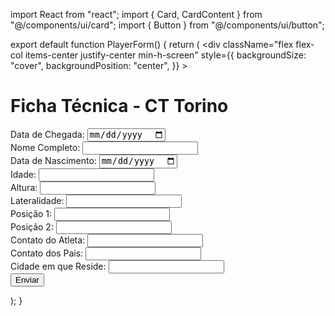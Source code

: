 import React from "react";
import { Card, CardContent } from "@/components/ui/card";
import { Button } from "@/components/ui/button";

export default function PlayerForm() {
  return (
    <div
      className="flex flex-col items-center justify-center min-h-screen"
      style={{
        backgroundSize: "cover",
        backgroundPosition: "center",
      }}
    >
      <Card className="w-full max-w-3xl shadow-xl border border-gray-300 bg-opacity-90 backdrop-blur-md">
        <CardContent>
          <h1 className="text-2xl font-bold text-center text-green-700 mb-6">
            Ficha Técnica - CT Torino
          </h1>
          <form className="space-y-4">
            <div className="grid grid-cols-1 md:grid-cols-2 gap-4">
              <div className="bg-red-900 p-2 rounded">
                <label htmlFor="data_chegada" className="block font-medium text-white font-sans">
                  Data de Chegada:
                </label>
                <input
                  type="date"
                  id="data_chegada"
                  name="data_chegada"
                  className="w-full border border-gray-300 rounded-lg p-2"
                  required
                />
              </div>
              <div className="bg-red-900 p-2 rounded">
                <label htmlFor="nome_completo" className="block font-medium text-white font-sans">
                  Nome Completo:
                </label>
                <input
                  type="text"
                  id="nome_completo"
                  name="nome_completo"
                  className="w-full border border-gray-300 rounded-lg p-2"
                  required
                />
              </div>
              <div className="bg-red-900 p-2 rounded">
                <label htmlFor="data_nascimento" className="block font-medium text-white font-sans">
                  Data de Nascimento:
                </label>
                <input
                  type="date"
                  id="data_nascimento"
                  name="data_nascimento"
                  className="w-full border border-gray-300 rounded-lg p-2"
                  required
                />
              </div>
              <div className="bg-red-900 p-2 rounded">
                <label htmlFor="idade" className="block font-medium text-white font-sans">
                  Idade:
                </label>
                <input
                  type="number"
                  id="idade"
                  name="idade"
                  className="w-full border border-gray-300 rounded-lg p-2"
                  required
                />
              </div>
              <div className="bg-red-900 p-2 rounded">
                <label htmlFor="altura" className="block font-medium text-white font-sans">
                  Altura:
                </label>
                <input
                  type="text"
                  id="altura"
                  name="altura"
                  className="w-full border border-gray-300 rounded-lg p-2"
                  required
                />
              </div>
              <div className="bg-red-900 p-2 rounded">
                <label htmlFor="lateralidade" className="block font-medium text-white font-sans">
                  Lateralidade:
                </label>
                <input
                  type="text"
                  id="lateralidade"
                  name="lateralidade"
                  className="w-full border border-gray-300 rounded-lg p-2"
                  required
                />
              </div>
              <div className="bg-red-900 p-2 rounded">
                <label htmlFor="posicao_1" className="block font-medium text-white font-sans">
                  Posição 1:
                </label>
                <input
                  type="text"
                  id="posicao_1"
                  name="posicao_1"
                  className="w-full border border-gray-300 rounded-lg p-2"
                  required
                />
              </div>
              <div className="bg-red-900 p-2 rounded">
                <label htmlFor="posicao_2" className="block font-medium text-white font-sans">
                  Posição 2:
                </label>
                <input
                  type="text"
                  id="posicao_2"
                  name="posicao_2"
                  className="w-full border border-gray-300 rounded-lg p-2"
                />
              </div>
              <div className="bg-red-900 p-2 rounded">
                <label htmlFor="contato_atleta" className="block font-medium text-white font-sans">
                  Contato do Atleta:
                </label>
                <input
                  type="text"
                  id="contato_atleta"
                  name="contato_atleta"
                  className="w-full border border-gray-300 rounded-lg p-2"
                  required
                />
              </div>
              <div className="bg-red-900 p-2 rounded">
                <label htmlFor="contato_pais" className="block font-medium text-white font-sans">
                  Contato dos Pais:
                </label>
                <input
                  type="text"
                  id="contato_pais"
                  name="contato_pais"
                  className="w-full border border-gray-300 rounded-lg p-2"
                  required
                />
              </div>
              <div className="bg-red-900 p-2 rounded">
                <label htmlFor="cidade_reside" className="block font-medium text-white font-sans">
                  Cidade em que Reside:
                </label>
                <input
                  type="text"
                  id="cidade_reside"
                  name="cidade_reside"
                  className="w-full border border-gray-300 rounded-lg p-2"
                  required
                />
              </div>
            </div>
            <div className="flex justify-center mt-6">
              <Button type="submit" className="bg-green-700 text-white px-6 py-2 rounded">
                Enviar
              </Button>
            </div>
          </form>
        </CardContent>
      </Card>
    </div>
  );
}
